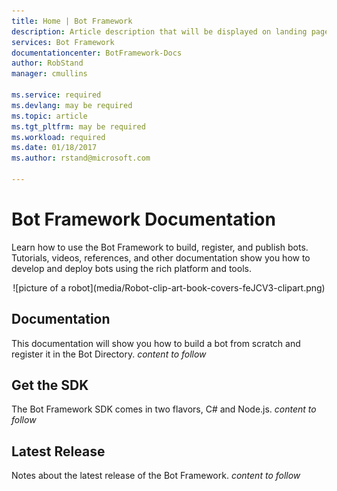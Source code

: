 ```yaml
---
title: Home | Bot Framework
description: Article description that will be displayed on landing pages and in most search results
services: Bot Framework
documentationcenter: BotFramework-Docs
author: RobStand
manager: cmullins

ms.service: required
ms.devlang: may be required
ms.topic: article
ms.tgt_pltfrm: may be required
ms.workload: required
ms.date: 01/18/2017
ms.author: rstand@microsoft.com

---
```

# Bot Framework Documentation

Learn how to use the Bot Framework to build, register, and publish bots. Tutorials, videos, references, and other documentation show you how to develop and deploy bots using the rich platform and tools.

<div style="text-align:center" markdown="1">
![picture of a robot](media/Robot-clip-art-book-covers-feJCV3-clipart.png)
</div>

## Documentation
This documentation will show you how to build a bot from scratch and register it in the Bot Directory. *content to follow*

## Get the SDK
The Bot Framework SDK comes in two flavors, C# and Node.js. *content to follow*

## Latest Release
Notes about the latest release of the Bot Framework. *content to follow*
